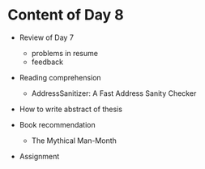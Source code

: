 # Content of Day 8

*	Review of Day 7

	-	problems in resume
	-	feedback

*	Reading comprehension

	-	AddressSanitizer: A Fast Address Sanity Checker

*	How to write abstract of thesis

*	Book recommendation

	-	The Mythical Man\-Month

*	Assignment
